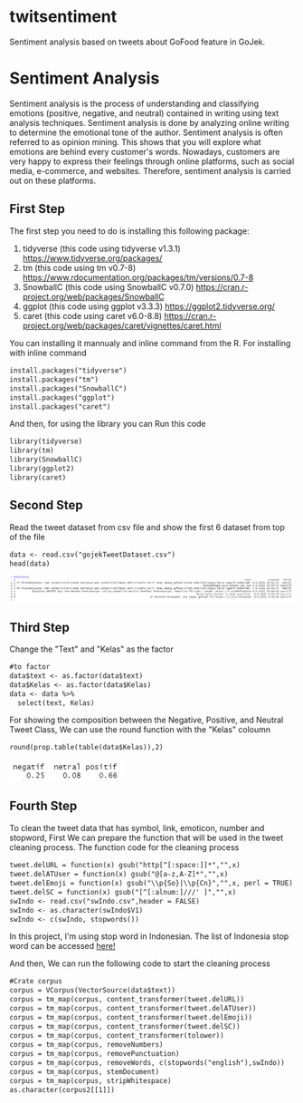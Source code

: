 # twitsentiment
Sentiment analysis based on tweets about GoFood feature in GoJek. 

# Sentiment Analysis
Sentiment analysis is the process of understanding and classifying emotions (positive, negative, and neutral) contained in writing using text analysis techniques. Sentiment analysis is done by analyzing online writing to determine the emotional tone of the author. Sentiment analysis is often referred to as opinion mining. This shows that you will explore what emotions are behind every customer's words. Nowadays, customers are very happy to express their feelings through online platforms, such as social media, e-commerce, and websites. Therefore, sentiment analysis is carried out on these platforms.

## First Step
The first step you need to do is installing this following package:
1. tidyverse (this code using tidyverse v1.3.1) https://www.tidyverse.org/packages/
2. tm (this code using tm v0.7-8) https://www.rdocumentation.org/packages/tm/versions/0.7-8
3. SnowballC (this code using SnowballC v0.7.0) https://cran.r-project.org/web/packages/SnowballC
4. ggplot (this code using ggplot v3.3.3) https://ggplot2.tidyverse.org/
5. caret (this code using caret v6.0-8.8) https://cran.r-project.org/web/packages/caret/vignettes/caret.html

You can installing it mannualy and inline command from the R. For installing with inline command
```
install.packages("tidyverse")
install.packages("tm")
install.packages("SnowballC")
install.packages("ggplot")
install.packages("caret") 
```
And then, for using the library you can Run this code
```
library(tidyverse)
library(tm)
library(SnowballC)
library(ggplot2)
library(caret)
```

## Second Step
Read the tweet dataset from csv file and show the first 6 dataset from top of the file
```
data <- read.csv("gojekTweetDataset.csv")
head(data)
```
![alt text](https://github.com/dfirstlord/twitsentiment/blob/main/pict/headData1.PNG)

## Third Step
Change the "Text" and "Kelas" as the factor
```
#to factor
data$text <- as.factor(data$text)
data$Kelas <- as.factor(data$Kelas)
data <- data %>%
  select(text, Kelas)
```
For showing the composition between the Negative, Positive, and Neutral Tweet Class, We can use the round function with the "Kelas" coloumn
```
round(prop.table(table(data$Kelas)),2)
```
![alt text](https://github.com/dfirstlord/twitsentiment/blob/main/pict/composition.PNG)

##  Fourth Step
To clean the tweet data that has symbol, link, emoticon, number and stopword, First We can prepare the function that will be used in the tweet cleaning process. The function code for the cleaning process 
```
tweet.delURL = function(x) gsub("http[^[:space:]]*","",x)
tweet.delATUser = function(x) gsub("@[a-z,A-Z]*","",x)
tweet.delEmoji = function(x) gsub("\\p{So}|\\p{Cn}","",x, perl = TRUE)
tweet.delSC = function(x) gsub("[^[:alnum:]///' ]","",x)
swIndo <- read.csv("swIndo.csv",header = FALSE)
swIndo <- as.character(swIndo$V1)
swIndo <- c(swIndo, stopwords())
```
In this project, I'm using stop word in Indonesian. The list of Indonesia stop word can be accessed [here!](https://github.com/aliakbars/bilp/blob/master/stoplist)

And then, We can run the following code to start the cleaning process
```
#Crate corpus
corpus = VCorpus(VectorSource(data$text))
corpus = tm_map(corpus, content_transformer(tweet.delURL))
corpus = tm_map(corpus, content_transformer(tweet.delATUser))
corpus = tm_map(corpus, content_transformer(tweet.delEmoji))
corpus = tm_map(corpus, content_transformer(tweet.delSC))
corpus = tm_map(corpus, content_transformer(tolower))
corpus = tm_map(corpus, removeNumbers)
corpus = tm_map(corpus, removePunctuation)
corpus = tm_map(corpus, removeWords, c(stopwords("english"),swIndo))
corpus = tm_map(corpus, stemDocument)
corpus = tm_map(corpus, stripWhitespace)
as.character(corpus2[[1]])
```
